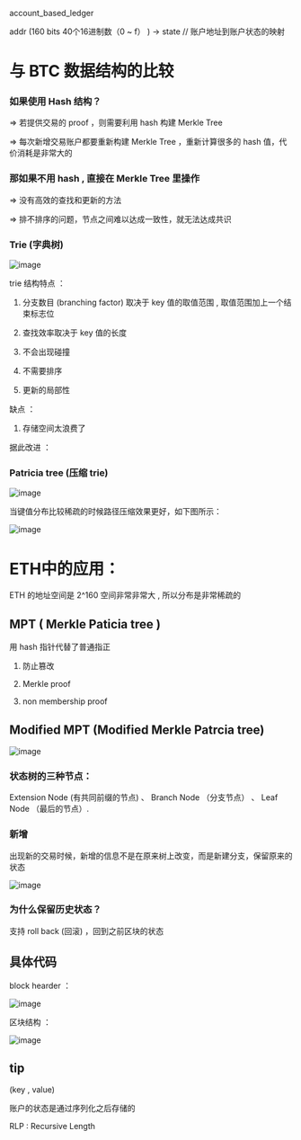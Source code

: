 

account_based_ledger

addr (160 bits  40个16进制数（0 ~ f） ) -> state   // 账户地址到账户状态的映射


# 与 BTC 数据结构的比较

### 如果使用 Hash 结构？

=> 若提供交易的 proof ，则需要利用 hash 构建 Merkle Tree

=> 每次新增交易账户都要重新构建 Merkle Tree ，重新计算很多的 hash 值，代价消耗是非常大的

### 那如果不用 hash , 直接在 Merkle Tree 里操作

=> 没有高效的查找和更新的方法

=> 排不排序的问题，节点之间难以达成一致性，就无法达成共识

### Trie (字典树)

![image](https://github.com/user-attachments/assets/31caaa47-64c4-4a12-81a1-f67de5d93d77)

trie 结构特点 ：

1.  分支数目 (branching factor) 取决于 key 值的取值范围 , 取值范围加上一个结束标志位

2.  查找效率取决于 key 值的长度

3.  不会出现碰撞

4.  不需要排序

5.  更新的局部性

缺点 ：

1. 存储空间太浪费了

据此改进 ：

### Patricia tree (压缩 trie)

![image](https://github.com/user-attachments/assets/5d7e39cb-2cc2-43d6-8760-02c72761baaf)

当键值分布比较稀疏的时候路径压缩效果更好，如下图所示：

![image](https://github.com/user-attachments/assets/55fd4d3a-b67e-4f37-8b1e-cb5190c06765)


 # ETH中的应用：

 ETH 的地址空间是 2^160 空间非常非常大 , 所以分布是非常稀疏的

 ## MPT ( Merkle Paticia tree )

用 hash 指针代替了普通指正
1. 防止篡改

2. Merkle proof

3. non membership proof

## Modified MPT (Modified Merkle Patrcia tree)

![image](https://github.com/user-attachments/assets/7af42eb2-bcdc-4079-b264-4feaed3f15b2)

### 状态树的三种节点：

Extension Node (有共同前缀的节点) 、 Branch Node （分支节点） 、 Leaf Node （最后的节点）.

### 新增

出现新的交易时候，新增的信息不是在原来树上改变，而是新建分支，保留原来的状态

![image](https://github.com/user-attachments/assets/b8842ea5-aa07-4259-801c-454c53e923f8)

### 为什么保留历史状态？

支持 roll back (回滚) ，回到之前区块的状态

## 具体代码

block hearder ：

![image](https://github.com/user-attachments/assets/093603b3-14bc-46ad-8354-6982aabccb70)

区块结构 ：

![image](https://github.com/user-attachments/assets/00e402b2-020c-4272-a6bd-1525fa4c489b)

## tip

(key , value)

账户的状态是通过序列化之后存储的

 RLP : Recursive Length 








